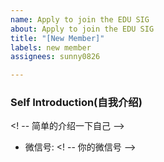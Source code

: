 ```yaml
---
name: Apply to join the EDU SIG
about: Apply to join the EDU SIG
title: "[New Member]"
labels: new member
assignees: sunny0826

---
```


### Self Introduction(自我介绍)

<! -- 简单的介绍一下自己 -->

- 微信号: <! -- 你的微信号 -->
